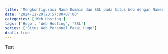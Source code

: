 ```yaml
---
title: 'Mengkonfigurasi Nama Domain dan SSL pada Situs Web dengan Namecheap dan Cerbot'
date: '2024-11-20T20:57:00+07:00'
categories: ['Web Hosting']
tags: ['Hugo', 'Web Hosting', 'SSL']
series: ['Situs Web Personal Pakai Hugo']
draft: true
---
```


Test